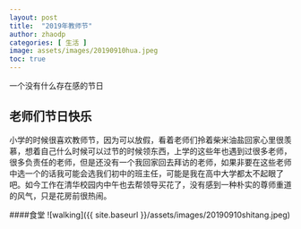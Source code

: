 ```yaml
---
layout: post
title:  "2019年教师节"
author: zhaodp
categories: [ 生活 ]
image: assets/images/20190910hua.jpeg
toc: true
---
```


一个没有什么存在感的节日

## 老师们节日快乐

小学的时候很喜欢教师节，因为可以放假，看着老师们拎着柴米油盐回家心里很羡慕，想着自己什么时候可以过节的时候领东西，上学的这些年也遇到过很多老师，很多负责任的老师，但是还没有一个我回家回去拜访的老师，如果非要在这些老师中选一个的话我可能会选我们初中的班主任，可能是我在高中大学都太不起眼了吧。如今工作在清华校园内中午也去帮领导买花了，没有感到一种朴实的尊师重道的风气，只是花房前很热闹。

####食堂
![walking]({{ site.baseurl }}/assets/images/20190910shitang.jpeg)
